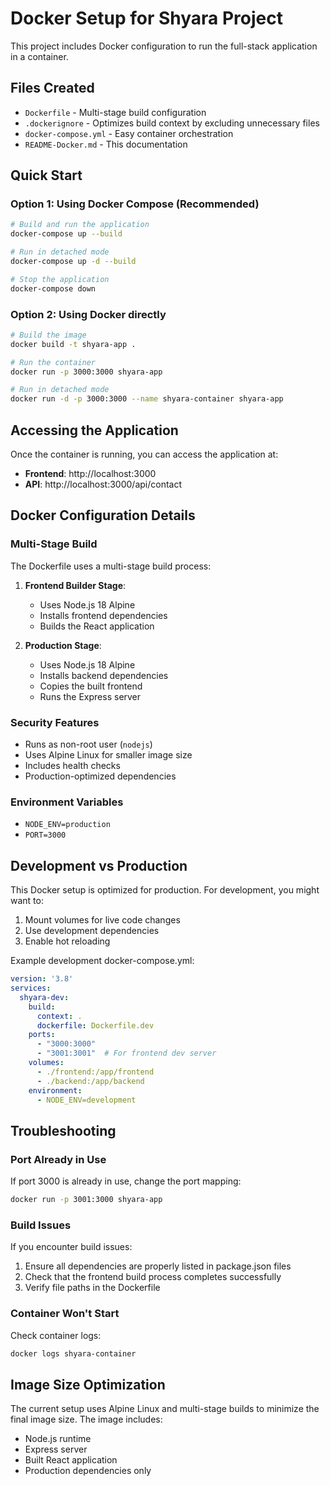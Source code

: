 # Docker Setup for Shyara Project

This project includes Docker configuration to run the full-stack application in a container.

## Files Created

- `Dockerfile` - Multi-stage build configuration
- `.dockerignore` - Optimizes build context by excluding unnecessary files
- `docker-compose.yml` - Easy container orchestration
- `README-Docker.md` - This documentation

## Quick Start

### Option 1: Using Docker Compose (Recommended)

```bash
# Build and run the application
docker-compose up --build

# Run in detached mode
docker-compose up -d --build

# Stop the application
docker-compose down
```

### Option 2: Using Docker directly

```bash
# Build the image
docker build -t shyara-app .

# Run the container
docker run -p 3000:3000 shyara-app

# Run in detached mode
docker run -d -p 3000:3000 --name shyara-container shyara-app
```

## Accessing the Application

Once the container is running, you can access the application at:
- **Frontend**: http://localhost:3000
- **API**: http://localhost:3000/api/contact

## Docker Configuration Details

### Multi-Stage Build

The Dockerfile uses a multi-stage build process:

1. **Frontend Builder Stage**: 
   - Uses Node.js 18 Alpine
   - Installs frontend dependencies
   - Builds the React application

2. **Production Stage**:
   - Uses Node.js 18 Alpine
   - Installs backend dependencies
   - Copies the built frontend
   - Runs the Express server

### Security Features

- Runs as non-root user (`nodejs`)
- Uses Alpine Linux for smaller image size
- Includes health checks
- Production-optimized dependencies

### Environment Variables

- `NODE_ENV=production`
- `PORT=3000`

## Development vs Production

This Docker setup is optimized for production. For development, you might want to:

1. Mount volumes for live code changes
2. Use development dependencies
3. Enable hot reloading

Example development docker-compose.yml:

```yaml
version: '3.8'
services:
  shyara-dev:
    build:
      context: .
      dockerfile: Dockerfile.dev
    ports:
      - "3000:3000"
      - "3001:3001"  # For frontend dev server
    volumes:
      - ./frontend:/app/frontend
      - ./backend:/app/backend
    environment:
      - NODE_ENV=development
```

## Troubleshooting

### Port Already in Use
If port 3000 is already in use, change the port mapping:
```bash
docker run -p 3001:3000 shyara-app
```

### Build Issues
If you encounter build issues:
1. Ensure all dependencies are properly listed in package.json files
2. Check that the frontend build process completes successfully
3. Verify file paths in the Dockerfile

### Container Won't Start
Check container logs:
```bash
docker logs shyara-container
```

## Image Size Optimization

The current setup uses Alpine Linux and multi-stage builds to minimize the final image size. The image includes:
- Node.js runtime
- Express server
- Built React application
- Production dependencies only
